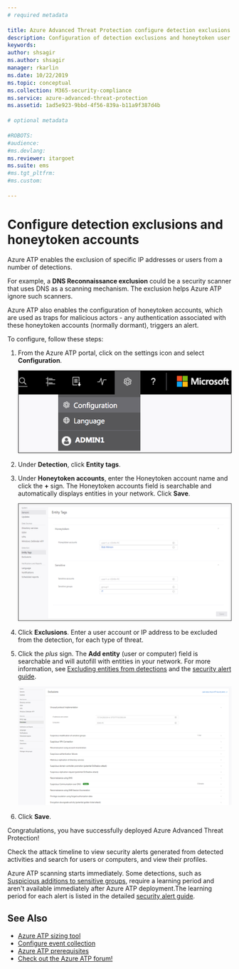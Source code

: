```yaml
---
# required metadata

title: Azure Advanced Threat Protection configure detection exclusions and honeytoken accounts 
description: Configuration of detection exclusions and honeytoken user accounts.
keywords:
author: shsagir
ms.author: shsagir
manager: rkarlin
ms.date: 10/22/2019
ms.topic: conceptual
ms.collection: M365-security-compliance
ms.service: azure-advanced-threat-protection
ms.assetid: 1ad5e923-9bbd-4f56-839a-b11a9f387d4b

# optional metadata

#ROBOTS:
#audience:
#ms.devlang:
ms.reviewer: itargoet
ms.suite: ems
#ms.tgt_pltfrm:
#ms.custom:

---
```



# Configure detection exclusions and honeytoken accounts

Azure ATP enables the exclusion of specific IP addresses or users from a number of detections. 

For example, a **DNS Reconnaissance exclusion** could be a security scanner that uses DNS as a scanning mechanism. The exclusion helps Azure ATP ignore such scanners.  

Azure ATP also enables the configuration of honeytoken accounts, which are used as traps for malicious actors - any authentication associated with these honeytoken accounts (normally dormant), triggers an alert.

To configure, follow these steps:

1.  From the Azure ATP portal, click on the settings icon and select **Configuration**.

    ![Azure ATP configuration settings](media/atp-config-menu.png)

2.  Under **Detection**, click **Entity tags**.

3. Under **Honeytoken accounts**, enter the Honeytoken account name and click the **+** sign. The Honeytoken accounts field is searchable and automatically displays entities in your network. Click **Save**.

   ![Honeytoken](media/honeytoken-sensitive.png)

4. Click **Exclusions**. Enter a user account or IP address to be excluded from the detection, for each type of threat. 
5. Click the *plus* sign. The **Add entity** (user or computer) field is searchable and will autofill with entities in your network. For more information, see [Excluding entities from detections](excluding-entities-from-detections.md) and the [security alert guide](suspicious-activity-guide.md).

   ![Exclusions](media/exclusions.png)

6.  Click **Save**.


Congratulations, you have successfully deployed Azure Advanced Threat Protection!

Check the attack timeline to view security alerts generated from detected activities and search for users or computers, and view their profiles.

Azure ATP scanning starts immediately. Some detections, such as [Suspicious additions to sensitive groups](atp-domain-dominance-alerts.md#suspicious-additions-to-sensitive-groups-external-id-2024), require a learning period and aren't available immediately after Azure ATP deployment.The learning period for each alert is listed in the detailed [security alert guide](suspicious-activity-guide.md). 


## See Also
- [Azure ATP sizing tool](https://aka.ms/aatpsizingtool)
- [Configure event collection](configure-event-collection.md)
- [Azure ATP prerequisites](atp-prerequisites.md)
- [Check out the Azure ATP forum!](https://aka.ms/azureatpcommunity)

